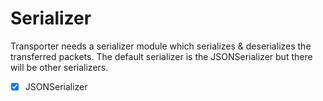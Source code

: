 # Serializer

Transporter needs a serializer module which serializes & deserializes the transferred packets. The default serializer is the JSONSerializer but there will be other serializers.

- [x] JSONSerializer